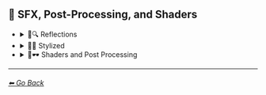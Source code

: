 ## 🌈 SFX, Post-Processing, and Shaders

- <details><summary>🌈🔍 Reflections</summary>

    | Keyword        | Example      |
    | ------------- |:-------------:|
    |Ray Tracing Reflections| <img src="https://github.com/willwulfken/MidJourney-Styles-and-Keywords/blob/main/Images/MidJourney%20Styles%20(sphere)/sphere_RayTracingReflections.png?raw=true" width="256" /> | 
    |Lumen Reflections| <img src="https://github.com/willwulfken/MidJourney-Styles-and-Keywords/blob/main/Images/MidJourney%20Styles%20(sphere)/sphere_LumenReflections.png?raw=true" width="256" /> | 
    |Screen Space Reflections| <img src="https://github.com/willwulfken/MidJourney-Styles-and-Keywords/blob/main/Images/MidJourney%20Styles%20(sphere)/sphere_ScreenSpaceReflections.png?raw=true" width="256" /> | 
    |Diffraction Grading| <img src="https://github.com/willwulfken/MidJourney-Styles-and-Keywords/blob/main/Images/MidJourney%20Styles%20(sphere)/sphere_DiffractionGrading.png?raw=true" width="256" /> |

    </details>


- <details><summary>🌈💫 Stylized</summary>

    | Keyword        | Example      |
    | ------------- |:-------------:|
    |Chromatic Aberration| <img src="https://github.com/willwulfken/MidJourney-Styles-and-Keywords/blob/main/Images/MidJourney%20Styles%20(sphere)/sphere_chromaticaberration.png?raw=true" width="256" /> | 
	|RGB Displacement| <img src="https://github.com/willwulfken/MidJourney-Styles-and-Keywords/blob/main/Images/MidJourney%20Styles%20(sphere)/sphere_RGBDisplacement.png?raw=true" width="256" /> |
    |Anaglyph| <img src="https://github.com/willwulfken/MidJourney-Styles-and-Keywords/blob/main/Images/MidJourney%20Styles%20(sphere)/sphere_Anaglyph.png?raw=true" width="256" /> | 
	|Multiscopy| <img src="https://github.com/willwulfken/MidJourney-Styles-and-Keywords/blob/main/Images/MidJourney%20Styles%20(sphere)/sphere_Multiscopy.png?raw=true" width="256" /> |
	|Autostereoscopy| <img src="https://github.com/willwulfken/MidJourney-Styles-and-Keywords/blob/main/Images/MidJourney%20Styles%20(sphere)/sphere_Autostereoscopy.png?raw=true" width="256" /> |
	|Stereoscopy| <img src="https://github.com/willwulfken/MidJourney-Styles-and-Keywords/blob/main/Images/MidJourney%20Styles%20(sphere)/sphere_Stereoscopy.png?raw=true" width="256" /> |
	|Parallax| <img src="https://github.com/willwulfken/MidJourney-Styles-and-Keywords/blob/main/Images/MidJourney%20Styles%20(sphere)/sphere_Parallax.png?raw=true" width="256" /> |
    |Scan Lines| <img src="https://github.com/willwulfken/MidJourney-Styles-and-Keywords/blob/main/Images/MidJourney%20Styles%20(sphere)/sphere_scanlines.png?raw=true" width="256" /> | 
    |Posterization| <img src="https://github.com/willwulfken/MidJourney-Styles-and-Keywords/blob/main/Images/MidJourney%20Styles%20(sphere)/sphere_posterization.png?raw=true" width="256" /> | 
	|Quantization| <img src="https://github.com/willwulfken/MidJourney-Styles-and-Keywords/blob/main/Images/MidJourney%20Styles%20(sphere)/sphere_Quantization.png?raw=true" width="256" /> |
    |Sobel Operator| <img src="https://github.com/willwulfken/MidJourney-Styles-and-Keywords/blob/main/Images/MidJourney%20Styles%20(sphere)/sphere_Sobeloperator.png?raw=true" width="256" /> | 
    |Edge Detection| <img src="https://github.com/willwulfken/MidJourney-Styles-and-Keywords/blob/main/Images/MidJourney%20Styles%20(sphere)/sphere_edgedetection.png?raw=true" width="256" /> | 
    |Interlaced| <img src="https://github.com/willwulfken/MidJourney-Styles-and-Keywords/blob/main/Images/MidJourney%20Styles%20(sphere)/sphere_interlaced.png?raw=true" width="256" /> | 
    |Moire Patterns| <img src="https://github.com/willwulfken/MidJourney-Styles-and-Keywords/blob/main/Images/MidJourney%20Styles%20(sphere)/sphere_moirepatterns.png?raw=true" width="256" /> |
    |Rounded| <img src="https://github.com/willwulfken/MidJourney-Styles-and-Keywords/blob/main/Images/MidJourney%20Styles%20(sphere)/sphere_Rounded.png?raw=true" width="256" /> |
    |Wavy| <img src="https://github.com/willwulfken/MidJourney-Styles-and-Keywords/blob/main/Images/MidJourney%20Styles%20(sphere)/sphere_Wavy.png?raw=true" width="256" /> |
    |Ripple| <img src="https://github.com/willwulfken/MidJourney-Styles-and-Keywords/blob/main/Images/MidJourney%20Styles%20(sphere)/sphere_Ripple.png?raw=true" width="256" /> |
    |Whirl| <img src="https://github.com/willwulfken/MidJourney-Styles-and-Keywords/blob/main/Images/MidJourney%20Styles%20(sphere)/sphere_Whirl.png?raw=true" width="256" /> |
    |Squiggly| <img src="https://github.com/willwulfken/MidJourney-Styles-and-Keywords/blob/main/Images/MidJourney%20Styles%20(sphere)/sphere_Squiggly.png?raw=true" width="256" /> |
    |Morph| <img src="https://github.com/willwulfken/MidJourney-Styles-and-Keywords/blob/main/Images/MidJourney%20Styles%20(sphere)/sphere_Morph.png?raw=true" width="256" /> |
    |Twisted Rays| <img src="https://github.com/willwulfken/MidJourney-Styles-and-Keywords/blob/main/Images/MidJourney%20Styles%20(sphere)/sphere_TwistedRays.png?raw=true" width="256" /> |
    |Starburst| <img src="https://github.com/willwulfken/MidJourney-Styles-and-Keywords/blob/main/Images/MidJourney%20Styles%20(sphere)/sphere_Starburst.png?raw=true" width="256" /> |
    |Emboss| <img src="https://github.com/willwulfken/MidJourney-Styles-and-Keywords/blob/main/Images/MidJourney%20Styles%20(sphere)/sphere_Emboss.png?raw=true" width="256" /> |
    |Blobby| <img src="https://github.com/willwulfken/MidJourney-Styles-and-Keywords/blob/main/Images/MidJourney%20Styles%20(sphere)/sphere_Blobby.png?raw=true" width="256" /> |
    |Blobs| <img src="https://github.com/willwulfken/MidJourney-Styles-and-Keywords/blob/main/Images/MidJourney%20Styles%20(sphere)/sphere_Blobs.png?raw=true" width="256" /> |
    |Cracks| <img src="https://github.com/willwulfken/MidJourney-Styles-and-Keywords/blob/main/Images/MidJourney%20Styles%20(sphere)/sphere_Cracks.png?raw=true" width="256" /> |
    |Textured| <img src="https://github.com/willwulfken/MidJourney-Styles-and-Keywords/blob/main/Images/MidJourney%20Styles%20(sphere)/sphere_Textured.png?raw=true" width="256" /> |
    |Convolution Matrix| <img src="https://github.com/willwulfken/MidJourney-Styles-and-Keywords/blob/main/Images/MidJourney%20Styles%20(sphere)/sphere_ConvolutionMatrix.png?raw=true" width="256" /> |
    |Dilate| <img src="https://github.com/willwulfken/MidJourney-Styles-and-Keywords/blob/main/Images/MidJourney%20Styles%20(sphere)/sphere_Dilate.png?raw=true" width="256" /> |
    |Erode| <img src="https://github.com/willwulfken/MidJourney-Styles-and-Keywords/blob/main/Images/MidJourney%20Styles%20(sphere)/sphere_Erode.png?raw=true" width="256" /> |
    |Dirty| <img src="https://github.com/willwulfken/MidJourney-Styles-and-Keywords/blob/main/Images/MidJourney%20Styles%20(sphere)/sphere_dirty.png?raw=true" width="256" /> | 
    |With Imperfections| <img src="https://github.com/willwulfken/MidJourney-Styles-and-Keywords/blob/main/Images/MidJourney%20Styles%20(sphere)/sphere_withimperfections.png?raw=true" width="256" /> | 
    |Distortion| <img src="https://github.com/willwulfken/MidJourney-Styles-and-Keywords/blob/main/Images/MidJourney%20Styles%20(sphere)/sphere_distortion.png?raw=true" width="256" /> | 
    |Lenticular| <img src="https://github.com/willwulfken/MidJourney-Styles-and-Keywords/blob/main/Images/MidJourney%20Styles%20(sphere)/sphere_Lenticular.png?raw=true" width="256" /> |
	|Cropped| <img src="https://github.com/willwulfken/MidJourney-Styles-and-Keywords/blob/main/Images/MidJourney%20Styles%20(sphere)/sphere_Cropped.png?raw=true" width="256" /> |


    </details>


- <details><summary>🌈🕶 Shaders and Post Processing</summary>

    | Keyword        | Example      |
    | ------------- |:-------------:|
    |Ray Traced| <img src="https://github.com/willwulfken/MidJourney-Styles-and-Keywords/blob/main/Images/MidJourney%20Styles%20(sphere)/sphere_RayTraced.png?raw=true" width="256" /> | 
    |Ray Tracing Ambient Occlusion| <img src="https://github.com/willwulfken/MidJourney-Styles-and-Keywords/blob/main/Images/MidJourney%20Styles%20(sphere)/sphere_RayTracingAmbientOcclusion.png?raw=true" width="256" /> | 
    |Anti-Aliasing| <img src="https://github.com/willwulfken/MidJourney-Styles-and-Keywords/blob/main/Images/MidJourney%20Styles%20(sphere)/sphere_Anti-aliasing.png?raw=true" width="256" /> | 
    |Shaders| <img src="https://github.com/willwulfken/MidJourney-Styles-and-Keywords/blob/main/Images/MidJourney%20Styles%20(sphere)/sphere_shaders.png?raw=true" width="256" /> | 
	|OpenGL-Shaders| <img src="https://github.com/willwulfken/MidJourney-Styles-and-Keywords/blob/main/Images/MidJourney%20Styles%20(sphere)/sphere_OpenGL-Shaders.png?raw=true" width="256" /> |
	|GLSL-Shaders| <img src="https://github.com/willwulfken/MidJourney-Styles-and-Keywords/blob/main/Images/MidJourney%20Styles%20(sphere)/sphere_GLSL-Shaders.png?raw=true" width="256" /> |
    |Post Processing| <img src="https://github.com/willwulfken/MidJourney-Styles-and-Keywords/blob/main/Images/MidJourney%20Styles%20(sphere)/sphere_postprocessing.png?raw=true" width="256" /> |
    |Post-Production| <img src="https://github.com/willwulfken/MidJourney-Styles-and-Keywords/blob/main/Images/MidJourney%20Styles%20(sphere)/sphere_Post-Production.png?raw=true" width="256" /> | 
    |Cel Shading| <img src="https://github.com/willwulfken/MidJourney-Styles-and-Keywords/blob/main/Images/MidJourney%20Styles%20(sphere)/sphere_celshading.png?raw=true" width="256" /> | 
    |Tone Mapping| <img src="https://github.com/willwulfken/MidJourney-Styles-and-Keywords/blob/main/Images/MidJourney%20Styles%20(sphere)/sphere_Tonemapping.png?raw=true" width="256" /> | 
    |CGI| <img src="https://github.com/willwulfken/MidJourney-Styles-and-Keywords/blob/main/Images/MidJourney%20Styles%20(sphere)/sphere_CGI.png?raw=true" width="256" /> |
    |VFX| <img src="https://github.com/willwulfken/MidJourney-Styles-and-Keywords/blob/main/Images/MidJourney%20Styles%20(sphere)/sphere_VFX.png?raw=true" width="256" /> |
    |SFX| <img src="https://github.com/willwulfken/MidJourney-Styles-and-Keywords/blob/main/Images/MidJourney%20Styles%20(sphere)/sphere_SFX.png?raw=true" width="256" /> |
    </details>


---
###### [⬅ Go Back](https://github.com/willwulfken/MidJourney-Styles-and-Keywords/blob/main/README.md)